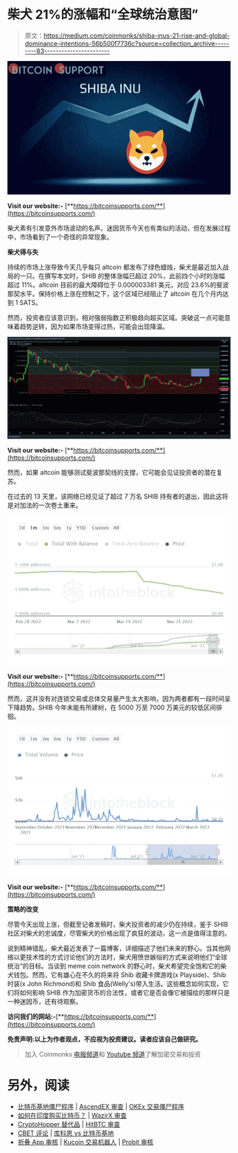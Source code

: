 # 柴犬 21%的涨幅和“全球统治意图”

> 原文：<https://medium.com/coinmonks/shiba-inus-21-rise-and-global-dominance-intentions-56b500f7736c?source=collection_archive---------83----------------------->

![](img/da24a21ec5cd54719f26543e143335a1.png)

**Visit our website:-** [**https://bitcoinsupports.com/**](https://bitcoinsupports.com/)

柴犬素有引发意外市场波动的名声。迷因货币今天也有类似的活动，但在发展过程中，市场看到了一个奇怪的异常现象。

**柴犬得与失**

持续的市场上涨导致今天几乎每只 altcoin 都发布了绿色蜡烛，柴犬是最近加入战局的一只。在撰写本文时，SHIB 的整体涨幅已超过 20%，此前四个小时的涨幅超过 11%。altcoin 目前的最大障碍位于 0.000003381 美元，对应 23.6%的斐波那契水平。保持价格上涨在控制之下，这个区域已经阻止了 altcoin 在几个月内达到 1 SATS。

然而，投资者应该意识到，相对强弱指数正积极趋向超买区域。突破这一点可能意味着趋势逆转，因为如果市场变得过热，可能会出现降温。

![](img/df870a6c106f6bf02518205c5e4813b4.png)

**Visit our website:-** [**https://bitcoinsupports.com/**](https://bitcoinsupports.com/)

然而，如果 altcoin 能够测试斐波那契线的支撑，它可能会见证投资者的潜在复苏。

在过去的 13 天里，该网络已经见证了超过 7 万名 SHIB 持有者的退出，因此这将是对加法的一次卷土重来。

![](img/ba556800212216407e69b497676f6594.png)

**Visit our website:-** [**https://bitcoinsupports.com/**](https://bitcoinsupports.com/)

然而，这并没有对连锁交易或总体交易量产生太大影响，因为两者都有一段时间呈下降趋势。SHIB 今年未能有所建树，在 5000 万至 7000 万美元的较低区间徘徊。

![](img/f5ba0877a5ab69ce36193cb0e5dc1d14.png)

**Visit our website:-** [**https://bitcoinsupports.com/**](https://bitcoinsupports.com/)

**策略的改变**

尽管今天出现上涨，但截至记者发稿时，柴犬投资者的减少仍在持续，鉴于 SHIB 社区对柴犬的忠诚度，尽管柴犬的价格出现了疯狂的波动，这一点是值得注意的。

说到精神错乱，柴犬最近发表了一篇博客，详细描述了他们未来的野心。当其他网络以更技术性的方式讨论他们的方法时，柴犬用愤世嫉俗的方式来说明他们“全球统治”的目标。当谈到 meme coin network 的野心时，柴犬希望完全饱和它的柴犬钱包。然而，它有雄心在不久的将来将 Shib 收藏卡牌游戏(x Playside)、Shib 时装(x John Richmond)和 Shib 食品(Welly's)带入生活。这些概念如何实现，它们将如何影响 SHIB 作为加密货币的合法性，或者它是否会像它被描绘的那样只是一种迷因币，还有待观察。

**访问我们的网站:-**[**https://bitcoinsupports.com/**](https://bitcoinsupports.com/)

**免责声明:以上为作者观点，不应视为投资建议。读者应该自己做研究。**

> 加入 Coinmonks [电报频道](https://t.me/coincodecap)和 [Youtube 频道](https://www.youtube.com/c/coinmonks/videos)了解加密交易和投资

# 另外，阅读

*   [比特币基地僵尸程序](/coinmonks/coinbase-bots-ac6359e897f3) | [AscendEX 审查](/coinmonks/ascendex-review-53e829cf75fa) | [OKEx 交易僵尸程序](/coinmonks/okex-trading-bots-234920f61e60)
*   [如何在印度购买比特币？](/coinmonks/buy-bitcoin-in-india-feb50ddfef94) | [WazirX 审查](/coinmonks/wazirx-review-5c811b074f5b)
*   [CryptoHopper 替代品](/coinmonks/cryptohopper-alternatives-d67287b16d27) | [HitBTC 审查](/coinmonks/hitbtc-review-c5143c5d53c2)
*   [CBET 评论](https://coincodecap.com/cbet-casino-review) | [库科恩 vs 比特币基地](https://coincodecap.com/kucoin-vs-coinbase)
*   [折叠 App 审核](https://coincodecap.com/fold-app-review) | [Kucoin 交易机器人](/coinmonks/kucoin-trading-bot-automate-your-trades-8cf0ca2138e0) | [Probit 审核](https://coincodecap.com/probit-review)